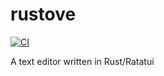 # rustove

[![CI](https://github.com/ismailarilik/rustove/workflows/CI/badge.svg)](https://github.com/ismailarilik/rustove/actions)

A text editor written in Rust/Ratatui

